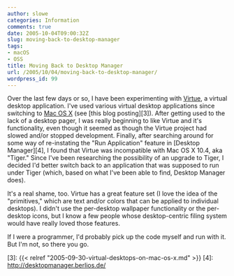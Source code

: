 ```yaml
---
author: slowe
categories: Information
comments: true
date: 2005-10-04T09:00:32Z
slug: moving-back-to-desktop-manager
tags:
- macOS
- OSS
title: Moving Back to Desktop Manager
url: /2005/10/04/moving-back-to-desktop-manager/
wordpress_id: 99
---
```


Over the last few days or so, I have been experimenting with [Virtue][1], a virtual desktop application. I've used various virtual desktop applications since switching to [Mac OS X][2] (see [this blog posting][3]). After getting used to the lack of a desktop pager, I was really beginning to like Virtue and it's functionality, even though it seemed as though the Virtue project had slowed and/or stopped development. Finally, after searching around for some way of re-instating the "Run Application" feature in [Desktop Manager][4], I found that Virtue was incompatible with Mac OS X 10.4, aka "Tiger." Since I've been researching the possibility of an upgrade to Tiger, I decided I'd better switch back to an application that was supposed to run under Tiger (which, based on what I've been able to find, Desktop Manager does).

It's a real shame, too. Virtue has a great feature set (I love the idea of the "primitives," which are text and/or colors that can be applied to individual desktops). I didn't use the per-desktop wallpaper functionality or the per-desktop icons, but I know a few people whose desktop-centric filing system would have really loved those features.

If I were a programmer, I'd probably pick up the code myself and run with it. But I'm not, so there you go.

[1]: http://virtuedesktops.sourceforge.net/
[2]: http://www.apple.com/macosx/
[3]: {{< relref "2005-09-30-virtual-desktops-on-mac-os-x.md" >}}
[4]: http://desktopmanager.berlios.de/
